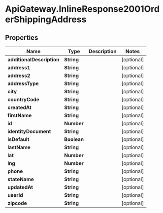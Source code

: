 # ApiGateway.InlineResponse2001OrderShippingAddress

## Properties

Name | Type | Description | Notes
------------ | ------------- | ------------- | -------------
**additionalDescription** | **String** |  | [optional] 
**address1** | **String** |  | [optional] 
**address2** | **String** |  | [optional] 
**addressType** | **String** |  | [optional] 
**city** | **String** |  | [optional] 
**countryCode** | **String** |  | [optional] 
**createdAt** | **String** |  | [optional] 
**firstName** | **String** |  | [optional] 
**id** | **Number** |  | [optional] 
**identityDocument** | **String** |  | [optional] 
**isDefault** | **Boolean** |  | [optional] 
**lastName** | **String** |  | [optional] 
**lat** | **Number** |  | [optional] 
**lng** | **Number** |  | [optional] 
**phone** | **String** |  | [optional] 
**stateName** | **String** |  | [optional] 
**updatedAt** | **String** |  | [optional] 
**userId** | **String** |  | [optional] 
**zipcode** | **String** |  | [optional] 


